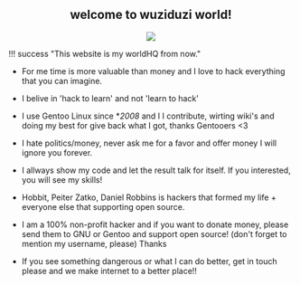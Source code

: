 <h2 align="center">welcome to wuziduzi world!</h2>
<p align="center">
  <img src="https://user-images.githubusercontent.com/26827453/176996391-b918eb23-253c-4df0-a8af-a1034e9e122e.png" />
</p>


!!! success "This website is my worldHQ from now."

- For me time is more valuable than money and I love to hack everything that you can imagine. 

- I belive in 'hack to learn' and not 'learn to hack' 

- I use Gentoo Linux since **2008* and I I contribute, wirting wiki's and doing my best for give back what I got, thanks Gentooers <3

- I hate politics/money, never ask me for a favor and offer money I will ignore you forever.

- I allways show my code and let the result talk for itself. If you interested, you will see my skills!

- Hobbit, Peiter Zatko, Daniel Robbins is hackers that formed my life + everyone else that supporting open source.

- I am a 100% non-profit hacker and if you want to donate money, please send them to GNU or Gentoo and support open source! (don't forget to mention my username, please) Thanks

- If you see something dangerous or what I can do better, get in touch please and we make internet to a better place!!



